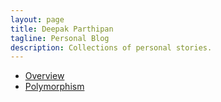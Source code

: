 ```yaml
---
layout: page
title: Deepak Parthipan
tagline: Personal Blog
description: Collections of personal stories.
---
```


- [Overview](pages/overview.html)
- [Polymorphism](pages/polymorphism.html)